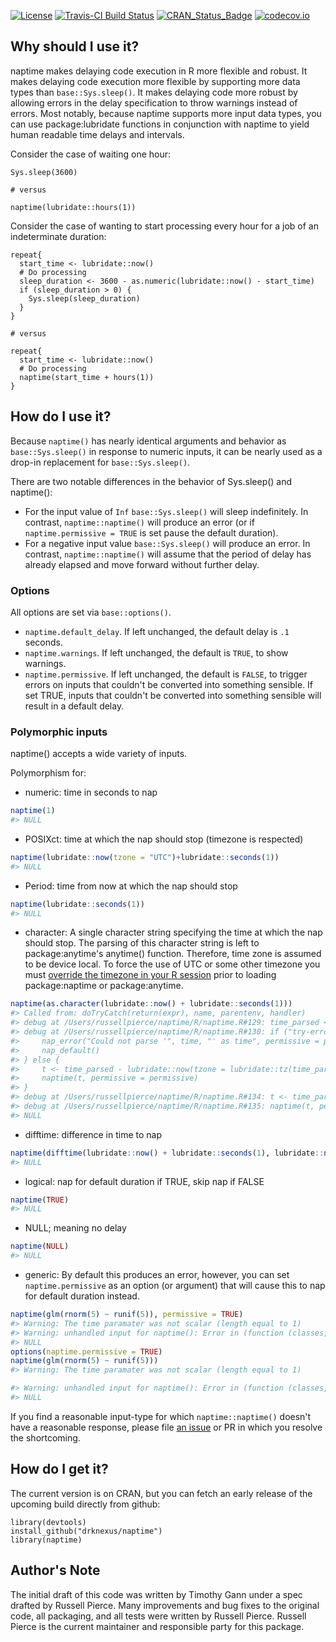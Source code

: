 [![License](http://img.shields.io/badge/license-GPL%20%28%3E=%202%29-brightgreen.svg?style=flat)](http://www.gnu.org/licenses/gpl-2.0.html)
[![Travis-CI Build Status](https://travis-ci.org/drknexus/naptime.svg?branch=master)](https://travis-ci.org/drknexus/naptime)
[![CRAN_Status_Badge](http://www.r-pkg.org/badges/version/naptime)](https://cran.r-project.org/package=naptime)
[![codecov.io](https://codecov.io/github/drknexus/naptime/coverage.svg?branch=master)](https://codecov.io/github/drknexus/naptime?branch=master)

Why should I use it?
--------------------

naptime makes delaying code execution in R more flexible and robust. It makes delaying code execution more flexible by supporting more data types than `base::Sys.sleep()`. It makes delaying code more robust by allowing errors in the delay specification to throw warnings instead of errors. Most notably, because naptime supports more input data types, you can use package:lubridate functions in conjunction with naptime to yield human readable time delays and intervals.

Consider the case of waiting one hour:

    Sys.sleep(3600)

    # versus

    naptime(lubridate::hours(1))

Consider the case of wanting to start processing every hour for a job of an indeterminate duration:

    repeat{
      start_time <- lubridate::now()
      # Do processing
      sleep_duration <- 3600 - as.numeric(lubridate::now() - start_time)
      if (sleep_duration > 0) {
        Sys.sleep(sleep_duration)
      }
    }

    # versus

    repeat{
      start_time <- lubridate::now()
      # Do processing
      naptime(start_time + hours(1))
    }

How do I use it?
----------------

Because `naptime()` has nearly identical arguments and behavior as `base::Sys.sleep()` in response to numeric inputs, it can be nearly used as a drop-in replacement for `base::Sys.sleep()`.

There are two notable differences in the behavior of Sys.sleep() and naptime():

-   For the input value of `Inf` `base::Sys.sleep()` will sleep indefinitely. In contrast, `naptime::naptime()` will produce an error (or if `naptime.permissive = TRUE` is set pause the default duration).
-   For a negative input value `base::Sys.sleep()` will produce an error. In contrast, `naptime::naptime()` will assume that the period of delay has already elapsed and move forward without further delay.

### Options

All options are set via `base::options()`.

-   `naptime.default_delay`. If left unchanged, the default delay is `.1` seconds.
-   `naptime.warnings`. If left unchanged, the default is `TRUE`, to show warnings.
-   `naptime.permissive`. If left unchanged, the default is `FALSE`, to trigger errors on inputs that couldn't be converted into something sensible. If set TRUE, inputs that couldn't be converted into something sensible will result in a default delay.

### Polymorphic inputs

naptime() accepts a wide variety of inputs.

Polymorphism for:

-   numeric: time in seconds to nap

``` r
naptime(1)
#> NULL
```

-   POSIXct: time at which the nap should stop (timezone is respected)

``` r
naptime(lubridate::now(tzone = "UTC")+lubridate::seconds(1))
#> NULL
```

-   Period: time from now at which the nap should stop

``` r
naptime(lubridate::seconds(1))
#> NULL
```

-   character: A single character string specifying the time at which the nap should stop. The parsing of this character string is left to package:anytime's anytime() function. Therefore, time zone is assumed to be device local. To force the use of UTC or some other timezone you must [override the timezone in your R session](https://github.com/eddelbuettel/anytime/issues/32) prior to loading package:naptime or package:anytime.

``` r
naptime(as.character(lubridate::now() + lubridate::seconds(1)))
#> Called from: doTryCatch(return(expr), name, parentenv, handler)
#> debug at /Users/russellpierce/naptime/R/naptime.R#129: time_parsed <- try(anytime::anytime(time))
#> debug at /Users/russellpierce/naptime/R/naptime.R#130: if ("try-error" %in% class(time_parsed) || is.na(time_parsed)) {
#>     nap_error("Could not parse '", time, "' as time", permissive = permissive)
#>     nap_default()
#> } else {
#>     t <- time_parsed - lubridate::now(tzone = lubridate::tz(time_parsed))
#>     naptime(t, permissive = permissive)
#> }
#> debug at /Users/russellpierce/naptime/R/naptime.R#134: t <- time_parsed - lubridate::now(tzone = lubridate::tz(time_parsed))
#> debug at /Users/russellpierce/naptime/R/naptime.R#135: naptime(t, permissive = permissive)
#> NULL
```

-   difftime: difference in time to nap

``` r
naptime(difftime(lubridate::now() + lubridate::seconds(1), lubridate::now()))
#> NULL
```

-   logical: nap for default duration if TRUE, skip nap if FALSE

``` r
naptime(TRUE)
#> NULL
```

-   NULL; meaning no delay

``` r
naptime(NULL)
#> NULL
```

-   generic: By default this produces an error, however, you can set `naptime.permissive` as an option (or argument) that will cause this to nap for default duration instead.

``` r
naptime(glm(rnorm(5) ~ runif(5)), permissive = TRUE)
#> Warning: The time paramater was not scalar (length equal to 1)
#> Warning: unhandled input for naptime(): Error in (function (classes, fdef, mtable) : unable to find an inherited method for function 'naptime' for signature '"list"'
#> NULL
options(naptime.permissive = TRUE)
naptime(glm(rnorm(5) ~ runif(5)))
#> Warning: The time paramater was not scalar (length equal to 1)

#> Warning: unhandled input for naptime(): Error in (function (classes, fdef, mtable) : unable to find an inherited method for function 'naptime' for signature '"list"'
#> NULL
```

If you find a reasonable input-type for which `naptime::naptime()` doesn't have a reasonable response, please file [an issue](https://github.com/drknexus/naptime/issues) or PR in which you resolve the shortcoming.

How do I get it?
----------------

The current version is on CRAN, but you can fetch an early release of the upcoming build directly from github:

    library(devtools)
    install_github("drknexus/naptime")
    library(naptime)

Author's Note
-------------

The initial draft of this code was written by Timothy Gann under a spec drafted by Russell Pierce. Many improvements and bug fixes to the original code, all packaging, and all tests were written by Russell Pierce. Russell Pierce is the current maintainer and responsible party for this package.
